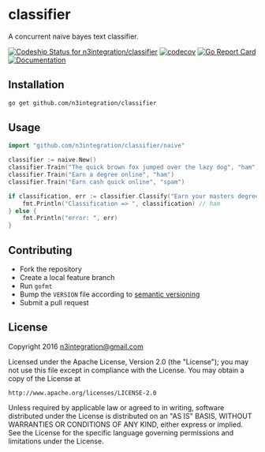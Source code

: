 # classifier
A concurrent naive bayes text classifier.

[ ![Codeship Status for n3integration/classifier](https://app.codeship.com/projects/a9a8adf0-d14a-0135-6c51-26e28af241d2/status?branch=master)](https://app.codeship.com/projects/262403)
[![codecov](https://codecov.io/gh/n3integration/classifier/branch/master/graph/badge.svg)](https://codecov.io/gh/n3integration/classifier)
[![Go Report Card](https://goreportcard.com/badge/github.com/n3integration/classifier)](https://goreportcard.com/report/github.com/n3integration/classifier)
[![Documentation](https://godoc.org/github.com/n3integration/classifier?status.svg)](http://godoc.org/github.com/n3integration/classifier)

## Installation

```bash
go get github.com/n3integration/classifier
```

## Usage

```go
import "github.com/n3integration/classifier/naive"

classifier := naive.New()
classifier.Train("The quick brown fox jumped over the lazy dog", "ham")
classifier.Train("Earn a degree online", "ham")
classifier.Train("Earn cash quick online", "spam")

if classification, err := classifier.Classify("Earn your masters degree online"); err == nil {
    fmt.Println("Classification => ", classification) // ham
} else {
    fmt.Println("error: ", err)
}
```

## Contributing

- Fork the repository
- Create a local feature branch
- Run `gofmt`
- Bump the `VERSION` file according to [semantic versioning](https://semver.org/)
- Submit a pull request

## License

Copyright 2016 n3integration@gmail.com

Licensed under the Apache License, Version 2.0 (the "License");
you may not use this file except in compliance with the License.
You may obtain a copy of the License at

    http://www.apache.org/licenses/LICENSE-2.0

Unless required by applicable law or agreed to in writing, software
distributed under the License is distributed on an "AS IS" BASIS,
WITHOUT WARRANTIES OR CONDITIONS OF ANY KIND, either express or implied.
See the License for the specific language governing permissions and
limitations under the License.

